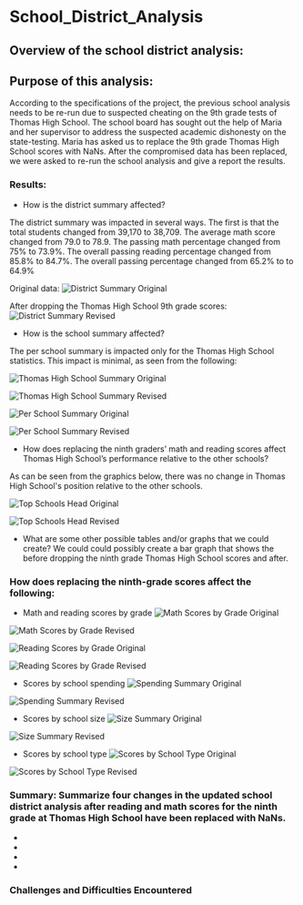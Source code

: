 # School_District_Analysis


## Overview of the school district analysis: 

## Purpose of this analysis:

According to the specifications of the project, the previous school analysis needs to be re-run due to suspected cheating on the 9th grade tests of Thomas High School. The school board has sought out the help of Maria and her supervisor to address the suspected academic dishonesty on the state-testing. Maria has asked us to replace the 9th grade Thomas High School scores with NaNs. After the compromised data has been replaced, we were asked to re-run the school analysis and give a report the results.


### Results: 

- How is the district summary affected?

The district summary was impacted in several ways. The first is that the total students changed from 39,170 to 38,709. The average math score changed from 79.0 to 78.9. The passing math percentage changed from 75% to 73.9%. The overall passing reading percentage changed from 85.8% to 84.7%. The overall passing percentage changed from 65.2% to to 64.9% 

Original data:
![District Summary Original](https://github.com/lllohr/School_District_Analysis/blob/main/Resources/district_summary_original.png)

After dropping the Thomas High School 9th grade scores:
![District Summary Revised](https://github.com/lllohr/School_District_Analysis/blob/main/Resources/district_summary_revised.png)

- How is the school summary affected?

The per school summary is impacted only for the Thomas High School statistics. This impact is minimal, as seen from the following:

![Thomas High School Summary Original](https://github.com/lllohr/School_District_Analysis/blob/main/Resources/Thomas_High_School_originalpng.png)

![Thomas High School Summary Revised](https://github.com/lllohr/School_District_Analysis/blob/main/Resources/Thomas_High_School_revised.png)

![Per School Summary Original](https://github.com/lllohr/School_District_Analysis/blob/main/Resources/per_school_summary_df_original.png)

![Per School Summary Revised](https://github.com/lllohr/School_District_Analysis/blob/main/Resources/per_school_summary_df_revised.png)

- How does replacing the ninth graders’ math and reading scores affect Thomas High School’s performance relative to the other schools?

As can be seen from the graphics below, there was no change in Thomas High School's position relative to the other schools. 

![Top Schools Head Original](https://github.com/lllohr/School_District_Analysis/blob/main/Resources/top_schools.head_original.png)

![Top Schools Head Revised](https://github.com/lllohr/School_District_Analysis/blob/main/Resources/top_schools.head_revised.png)

- What are some other possible tables and/or graphs that we could create?
We could could possibly create a bar graph that shows the before dropping the ninth grade Thomas High School scores and after. 

### How does replacing the ninth-grade scores affect the following:
- Math and reading scores by grade
![Math Scores by Grade Original](https://github.com/lllohr/School_District_Analysis/blob/main/Resources/math_scores_by_grade_original.png)

![Math Scores by Grade Revised](https://github.com/lllohr/School_District_Analysis/blob/main/Resources/math_scores_by_grade_revised.png)

![Reading Scores by Grade Original](https://github.com/lllohr/School_District_Analysis/blob/main/Resources/reading_scores_by_grade_original.png)

![Reading Scores by Grade Revised](https://github.com/lllohr/School_District_Analysis/blob/main/Resources/reading_scores_by_grade_revised.png)

- Scores by school spending
![Spending Summary Original](https://github.com/lllohr/School_District_Analysis/blob/main/Resources/spending_summary_original.png)

![Spending Summary Revised](https://github.com/lllohr/School_District_Analysis/blob/main/Resources/spending_summary_revised.png)

- Scores by school size
![Size Summary Original](https://github.com/lllohr/School_District_Analysis/blob/main/Resources/size_summary_original.png)

![Size Summary Revised](https://github.com/lllohr/School_District_Analysis/blob/main/Resources/size_summary_revised.png)

- Scores by school type
![Scores by School Type Original](https://github.com/lllohr/School_District_Analysis/blob/main/Resources/type_summary_original.png)

![Scores by School Type Revised](https://github.com/lllohr/School_District_Analysis/blob/main/Resources/type_summary_revised.png)

### Summary: Summarize four changes in the updated school district analysis after reading and math scores for the ninth grade at Thomas High School have been replaced with NaNs.
-
-
-
-

### Challenges and Difficulties Encountered
